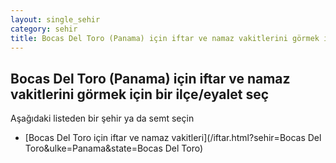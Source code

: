 ```yaml
---
layout: single_sehir
category: sehir
title: Bocas Del Toro (Panama) için iftar ve namaz vakitlerini görmek için bir ilçe/eyalet seç
---
```



## Bocas Del Toro (Panama) için iftar ve namaz vakitlerini görmek için bir ilçe/eyalet seç

Aşağıdaki listeden bir şehir ya da semt seçin


* [Bocas Del Toro için iftar ve namaz vakitleri](/iftar.html?sehir=Bocas Del Toro&ulke=Panama&state=Bocas Del Toro)
